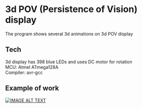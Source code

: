 # 3d POV (Persistence of Vision) display
The program shows several 3d animations on 3d POV display

## Tech
3d display has 398 blue LEDs and uses DC motor for rotation\
MCU: Atmel ATmega128A\
Compiler: avr-gcc

## Example of work
[![IMAGE ALT TEXT](http://img.youtube.com/vi/At2lAAr0vQw/0.jpg)](http://www.youtube.com/watch?v=At2lAAr0vQw "3d POV display")
